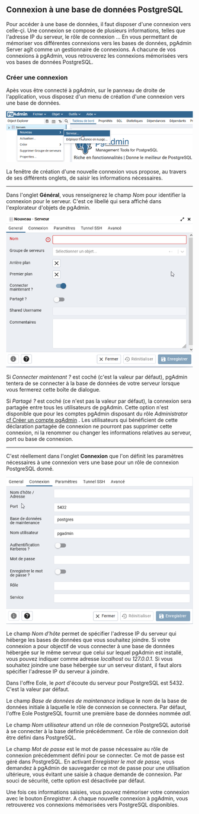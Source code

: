 ## Connexion à une base de données PostgreSQL
Pour accéder à une base de données, il faut disposer d'une connexion vers celle-çi. Une connexion se compose de plusieurs informations, telles que l'adresse IP du serveur, le rôle de connexion ...
En vous permettant de mémoriser vos différentes connexions vers les bases de données, pgAdmin Server agît comme un gestionnaire de connexions.
A chacune de vos connexions à pgAdmin, vous retrouverez les connexions mémorisées vers vos bases de données PostgreSQL.

### Créer une connexion
Apès vous être connecté à pgAdmin, sur le panneau de droite de l'application, vous disposez d'un menu de création d'une connexion vers une base de données.

![new_connexion](./img/new-connexion.png)


La fenêtre de création d'une nouvelle connexion vous propose, au travers de ses différents onglets, de saisir les 
informations nécessaires.

---
Dans l'onglet **Général**, vous renseignerez le champ *Nom* pour identifier la connexion pour le serveur. C'est ce libellé qui sera affiché dans 
l'explorateur d'objets de pgAdmin.

![general-new_connexion](./img/general-new-connexion.png)

Si *Connecter maintenant ?* est coché (c'est la valeur par défaut), pgAdmin tentera de se connecter à la base de données de votre serveur lorsque vous fermerez cette boîte de dialogue.

Si *Partagé ?* est coché (ce n'est pas la valeur par défaut), la connexion sera partagée entre tous les utilisateurs de pgAdmin.
Cette option n'est disponible que pour les comptes pgAdmin disposant du rôle *Administrator* [cf Créer un compte pgAdmin](https://github.com/MTES-MCT/accompagnement-postgresql/blob/main/docs/utilisateurs/connexions-pgadmin.md#cr%C3%A9er-un-nouveau-compte-de-connexion) . Les utilisateurs qui bénéficient de 
cette déclaration partagée de connexion ne pourront pas supprimer cette connexion, ni la renommer ou changer les informations relatives au serveur, port ou base de connexion.

---
C'est réellement dans l'onglet **Connexion** que l'on définit les paramètres nécessaires à une connexion vers une base pour un rôle de connexion PostgreSQL donné.

![connexion-new_connexion](./img/connexion-new-connexion.png)

Le champ *Nom d'hôte* permet de spécifier l'adresse IP du serveur qui héberge les bases de données que vous souhaitez joindre.
Si votre connexion a pour objectif de vous connecter à une base de données hébergée sur le même serveur que celui sur lequel pgAdmin est installé,
vous pouvez indiquer comme adresse *localhost* ou *127.0.0.1*. Si vous souhaitez joindre une base hébergée sur un serveur distant, il faut alors spécifier l'adresse IP du serveur à joindre.

Dans l'offre Eole, le *port* d'écoute du serveur pour PostgreSQL est 5432. C'est la valeur par défaut.

Le champ *Base de données de maintenance* indique le nom de la base de données initiale à laquelle le rôle de connexion se connectera.
Par défaut, l'offre Eole PostgreSQL fournit une première base de données nommée *adl*.

Le champ *Nom utilisateur* attend un rôle de connexion PostgreSQL autorisé à se connecter à la base définie précédemment. Ce rôle de connexion doit être défini dans
PostgreSQL.

Le champ *Mot de passe* est le mot de passe nécessaire au rôle de connexion précédemment défini pour se connecter. Ce mot de passe est géré dans PostgreSQL. En activant *Enregistrer le mot de passe*, vous demandez à pgAdmin de 
sauvegarder ce mot de passe pour une utilisation ultérieure, vous évitant une saisie à chaque demande de connexion. Par souci de sécurité, cette option est désactivée par défaut.

Une fois ces informations saisies, vous pouvez mémoriser votre connexion avec le bouton *Enregistrer*. A chaque nouvelle connexion à pgAdmin, vous
retrouverez vos connexions mémorisées vers PostgreSQL disponibles.
